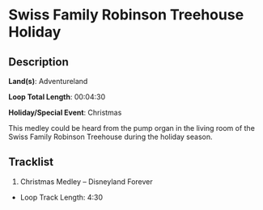 # Swiss Family Robinson Treehouse Holiday

## Description

**Land(s)**: Adventureland

**Loop Total Length**: 00:04:30

**Holiday/Special Event**: Christmas

This medley could be heard from the pump organ in the living room of the Swiss Family Robinson Treehouse during the holiday season.

## Tracklist

1. Christmas Medley – Disneyland Forever
- Loop Track Length: 4:30
